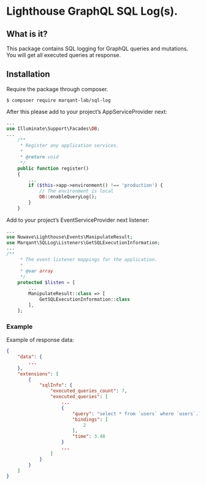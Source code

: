# Lighthouse GraphQL SQL Log(s).


## What is it?

This package contains SQL logging for GraphQL queries and mutations.  
You will get all executed queries at response.  


## Installation

Require the package through composer.

```shell script
$ compsoer require marqant-lab/sql-log
```

After this please add to your project’s AppServiceProvider next:

```php
...
use Illuminate\Support\Facades\DB;
...
    /**
     * Register any application services.
     *
     * @return void
     */
    public function register()
    {
        ...
        if ($this->app->environment() !== 'production') {
            // The environment is local
            DB::enableQueryLog();
        }
    }
```

Add to your project’s EventServiceProvider next listener:

```php
...
use Nuwave\Lighthouse\Events\ManipulateResult;
use Marqant\SQLLog\Listeners\GetSQLExecutionInformation;
...
/**
     * The event listener mappings for the application.
     *
     * @var array
     */
    protected $listen = [
        ...
        ManipulateResult::class => [
            GetSQLExecutionInformation::class
        ],
    ];
```


### Example

Example of response data:

```json
{
    "data": {
        ...
    },
    "extensions": [
        {
            "sqlInfo": {
                "executed_queries_count": 7,
                "executed_queries": [
                    ...
                    {
                        "query": "select * from `users` where `users`.`id` = ? limit 1",
                        "bindings": [
                            2
                        ],
                        "time": 3.48
                    }
                    ...
                ]
            }
        }
    ]
}
```
